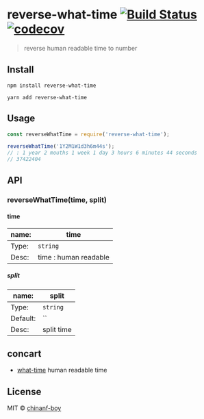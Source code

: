 # reverse-what-time [![Build Status](https://travis-ci.org/chinanf-boy/reverse-what-time.svg?branch=master)](https://travis-ci.org/chinanf-boy/reverse-what-time) [![codecov](https://codecov.io/gh/chinanf-boy/reverse-what-time/badge.svg?branch=master)](https://codecov.io/gh/chinanf-boy/reverse-what-time?branch=master)

> reverse human readable time to number

## Install



```
npm install reverse-what-time
```

```
yarn add reverse-what-time
```




## Usage

```js
const reverseWhatTime = require('reverse-what-time');

reverseWhatTime('1Y2M1W1d3h6m44s');
// : 1 year 2 mouths 1 week 1 day 3 hours 6 minutes 44 seconds
// 37422404
```


## API

### reverseWhatTime(time, split)

#### time

name: | time
---------|----------
Type: | `string`
Desc: | time : human readable

##### split

 name: | split
---------|----------
Type: | `string`
Default: | ``
Desc: | split time

## concart

- [what-time](https://github.com/chinanf-boy/what-time) human readable time



## License

MIT © [chinanf-boy](http://llever.com)
